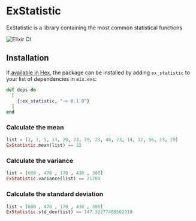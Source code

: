 # ExStatistic

ExStatistic is a library containing the most common statistical functions

![Elixir CI](https://github.com/AlexJuca/ExStatistic/workflows/Elixir%20CI/badge.svg)

## Installation

If [available in Hex](https://hex.pm/docs/publish), the package can be installed
by adding `ex_statistic` to your list of dependencies in `mix.exs`:

```elixir
def deps do
  [
    {:ex_statistic, "~> 0.1.0"}
  ]
end
```

### Calculate the mean 

```elixir
list = [3, 7, 5, 13, 20, 23, 39, 23, 40, 23, 14, 12, 56, 23, 29]
ExStatistic.mean(list) == 22
```

### Calculate the variance

```elixir
list = [600 , 470 , 170 , 430 , 300]
ExStatistic.variance(list) == 21704
```

### Calculate the standard deviation
 
```elixir
list = [600 , 470 , 170 , 430 , 300]
ExStatistic.std_dev(list) == 147.32277488562318
```


